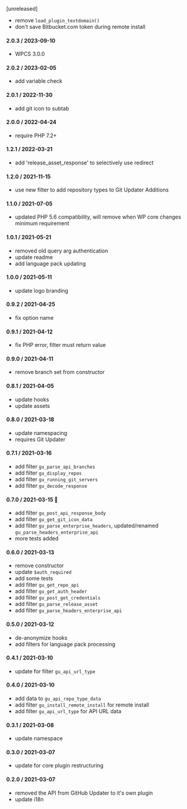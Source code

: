[unreleased]
* remove `load_plugin_textdomain()`
* don't save Bitbucket.com token during remote install

#### 2.0.3 / 2023-09-10
* WPCS 3.0.0

#### 2.0.2 / 2023-02-05
* add variable check

#### 2.0.1 / 2022-11-30
* add git icon to subtab

#### 2.0.0 / 2022-04-24
* require PHP 7.2+

#### 1.2.1 / 2022-03-21
* add 'release_asset_response' to selectively use redirect

#### 1.2.0 / 2021-11-15
* use new filter to add repository types to Git Updater Additions

#### 1.1.0 / 2021-07-05
* updated PHP 5.6 compatibility, will remove when WP core changes minimum requirement

#### 1.0.1 / 2021-05-21
* removed old query arg authentication
* update readme
* add language pack updating

#### 1.0.0 / 2021-05-11
* update logo branding

#### 0.9.2 / 2021-04-25
* fix option name

#### 0.9.1 / 2021-04-12
* fix PHP error, filter must return value

#### 0.9.0 / 2021-04-11
* remove branch set from constructor

#### 0.8.1 / 2021-04-05
* update hooks
* update assets

#### 0.8.0 / 2021-03-18
* update namespacing
* requires Git Updater

#### 0.7.1 / 2021-03-16
* add filter `gu_parse_api_branches`
* add filter `gu_display_repos`
* add filter `gu_running_git_servers`
* add filter `gu_decode_response`

#### 0.7.0 / 2021-03-15 🎂
* add filter `gu_post_api_response_body`
* add filter `gu_get_git_icon_data`
* add filter `gu_parse_enterprise_headers`, updated/renamed `gu_parse_headers_enterprise_api`
* more tests added

#### 0.6.0 / 2021-03-13
* remove constructor
* update `$auth_required`
* add some tests
* add filter `gu_get_repo_api`
* add filter `gu_get_auth_header`
* add filter `gu_post_get_credentials`
* add filter `gu_parse_release_asset`
* add filter `gu_parse_headers_enterprise_api`

#### 0.5.0 / 2021-03-12
* de-anonymize hooks
* add filters for language pack processing

#### 0.4.1 / 2021-03-10
* update for filter `gu_api_url_type`

#### 0.4.0 / 2021-03-10
* add data to `gu_api_repo_type_data`
* add filter `gu_install_remote_install` for remote install
* add filter `gu_api_url_type` for API URL data

#### 0.3.1 / 2021-03-08
* update namespace

#### 0.3.0 / 2021-03-07
* update for core plugin restructuring

#### 0.2.0 / 2021-03-07
* removed the API from GitHub Updater to it's own plugin
* update i18n

